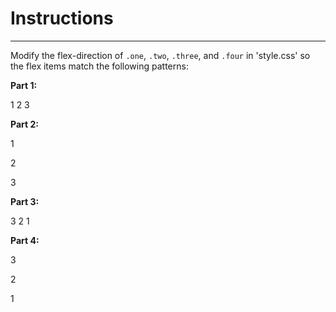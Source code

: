 # Instructions  

---

Modify the flex-direction of `.one`, `.two`, `.three`, and `.four` in
'style.css' so the flex items match the following patterns:

**Part 1:**

1 2 3


**Part 2:**

1

2

3

**Part 3:**

3 2 1

**Part 4:**

3

2

1